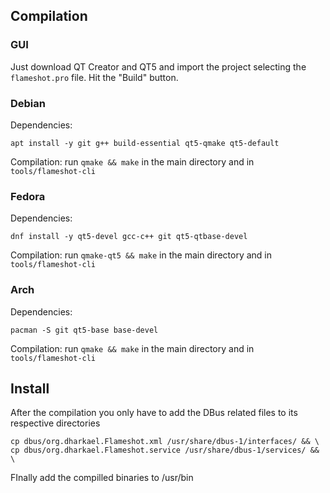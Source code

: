 ## Compilation
### GUI
Just download QT Creator and QT5 and import the project selecting the `flameshot.pro` file. Hit the "Build" button.

### Debian
Dependencies:
````
apt install -y git g++ build-essential qt5-qmake qt5-default
````

Compilation: run `qmake && make` in the main directory and in `tools/flameshot-cli`

### Fedora
Dependencies:
````
dnf install -y qt5-devel gcc-c++ git qt5-qtbase-devel
````

Compilation:  run `qmake-qt5 && make` in the main directory and in `tools/flameshot-cli`

### Arch
Dependencies:
````
pacman -S git qt5-base base-devel
````

Compilation:  run `qmake && make` in the main directory and in `tools/flameshot-cli`

## Install

After the compilation you only have to add the DBus related files to its respective directories

````
cp dbus/org.dharkael.Flameshot.xml /usr/share/dbus-1/interfaces/ && \
cp dbus/org.dharkael.Flameshot.service /usr/share/dbus-1/services/ && \
````

FInally add the compilled binaries to /usr/bin
